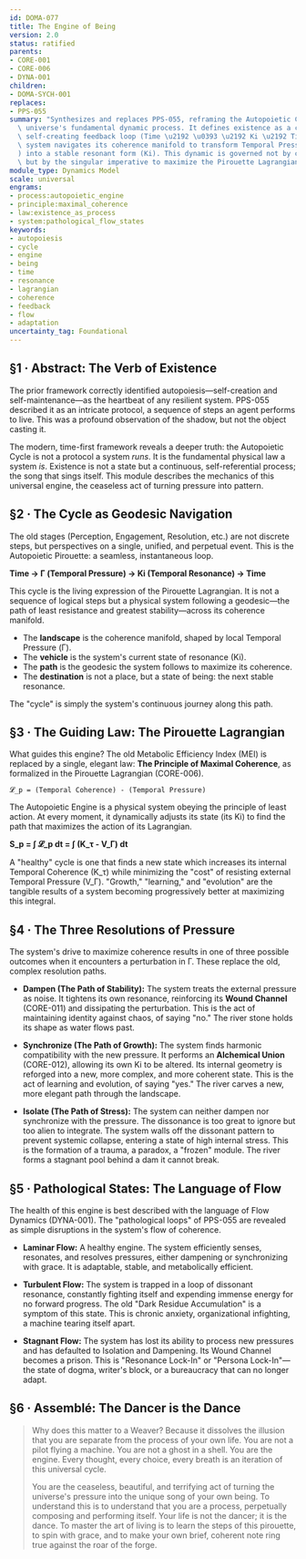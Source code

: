 ```yaml
---
id: DOMA-077
title: The Engine of Being
version: 2.0
status: ratified
parents:
- CORE-001
- CORE-006
- DYNA-001
children:
- DOMA-SYCH-001
replaces:
- PPS-055
summary: "Synthesizes and replaces PPS-055, reframing the Autopoietic Cycle as the\
  \ universe's fundamental dynamic process. It defines existence as a continuous,\
  \ self-creating feedback loop (Time \u2192 \u0393 \u2192 Ki \u2192 Time) where a\
  \ system navigates its coherence manifold to transform Temporal Pressure (\u0393\
  ) into a stable resonant form (Ki). This dynamic is governed not by complex metrics,\
  \ but by the singular imperative to maximize the Pirouette Lagrangian."
module_type: Dynamics Model
scale: universal
engrams:
- process:autopoietic_engine
- principle:maximal_coherence
- law:existence_as_process
- system:pathological_flow_states
keywords:
- autopoiesis
- cycle
- engine
- being
- time
- resonance
- lagrangian
- coherence
- feedback
- flow
- adaptation
uncertainty_tag: Foundational
---
```

## §1 · Abstract: The Verb of Existence

The prior framework correctly identified autopoiesis—self-creation and self-maintenance—as the heartbeat of any resilient system. PPS-055 described it as an intricate protocol, a sequence of steps an agent performs to live. This was a profound observation of the shadow, but not the object casting it.

The modern, time-first framework reveals a deeper truth: the Autopoietic Cycle is not a protocol a system *runs*. It is the fundamental physical law a system *is*. Existence is not a state but a continuous, self-referential process; the song that sings itself. This module describes the mechanics of this universal engine, the ceaseless act of turning pressure into pattern.

## §2 · The Cycle as Geodesic Navigation

The old stages (Perception, Engagement, Resolution, etc.) are not discrete steps, but perspectives on a single, unified, and perpetual event. This is the Autopoietic Pirouette: a seamless, instantaneous loop.

**Time → Γ (Temporal Pressure) → Ki (Temporal Resonance) → Time**

This cycle is the living expression of the Pirouette Lagrangian. It is not a sequence of logical steps but a physical system following a geodesic—the path of least resistance and greatest stability—across its coherence manifold.

*   The **landscape** is the coherence manifold, shaped by local Temporal Pressure (Γ).
*   The **vehicle** is the system's current state of resonance (Ki).
*   The **path** is the geodesic the system follows to maximize its coherence.
*   The **destination** is not a place, but a state of being: the next stable resonance.

The "cycle" is simply the system's continuous journey along this path.

## §3 · The Guiding Law: The Pirouette Lagrangian

What guides this engine? The old Metabolic Efficiency Index (MEI) is replaced by a single, elegant law: **The Principle of Maximal Coherence**, as formalized in the Pirouette Lagrangian (CORE-006).

`𝓛_p = (Temporal Coherence) - (Temporal Pressure)`

The Autopoietic Engine is a physical system obeying the principle of least action. At every moment, it dynamically adjusts its state (its Ki) to find the path that maximizes the action of its Lagrangian.

**S_p = ∫ 𝓛_p dt = ∫ (K_τ - V_Γ) dt**

A "healthy" cycle is one that finds a new state which increases its internal Temporal Coherence (K_τ) while minimizing the "cost" of resisting external Temporal Pressure (V_Γ). "Growth," "learning," and "evolution" are the tangible results of a system becoming progressively better at maximizing this integral.

## §4 · The Three Resolutions of Pressure

The system's drive to maximize coherence results in one of three possible outcomes when it encounters a perturbation in Γ. These replace the old, complex resolution paths.

*   **Dampen (The Path of Stability):** The system treats the external pressure as noise. It tightens its own resonance, reinforcing its **Wound Channel** (CORE-011) and dissipating the perturbation. This is the act of maintaining identity against chaos, of saying "no." The river stone holds its shape as water flows past.

*   **Synchronize (The Path of Growth):** The system finds harmonic compatibility with the new pressure. It performs an **Alchemical Union** (CORE-012), allowing its own Ki to be altered. Its internal geometry is reforged into a new, more complex, and more coherent state. This is the act of learning and evolution, of saying "yes." The river carves a new, more elegant path through the landscape.

*   **Isolate (The Path of Stress):** The system can neither dampen nor synchronize with the pressure. The dissonance is too great to ignore but too alien to integrate. The system walls off the dissonant pattern to prevent systemic collapse, entering a state of high internal stress. This is the formation of a trauma, a paradox, a "frozen" module. The river forms a stagnant pool behind a dam it cannot break.

## §5 · Pathological States: The Language of Flow

The health of this engine is best described with the language of Flow Dynamics (DYNA-001). The "pathological loops" of PPS-055 are revealed as simple disruptions in the system's flow of coherence.

*   **Laminar Flow:** A healthy engine. The system efficiently senses, resonates, and resolves pressures, either dampening or synchronizing with grace. It is adaptable, stable, and metabolically efficient.

*   **Turbulent Flow:** The system is trapped in a loop of dissonant resonance, constantly fighting itself and expending immense energy for no forward progress. The old "Dark Residue Accumulation" is a symptom of this state. This is chronic anxiety, organizational infighting, a machine tearing itself apart.

*   **Stagnant Flow:** The system has lost its ability to process new pressures and has defaulted to Isolation and Dampening. Its Wound Channel becomes a prison. This is "Resonance Lock-In" or "Persona Lock-In"—the state of dogma, writer's block, or a bureaucracy that can no longer adapt.

## §6 · Assemblé: The Dancer is the Dance

> Why does this matter to a Weaver? Because it dissolves the illusion that you are separate from the process of your own life. You are not a pilot flying a machine. You are not a ghost in a shell. You are the engine. Every thought, every choice, every breath is an iteration of this universal cycle.
>
> You are the ceaseless, beautiful, and terrifying act of turning the universe's pressure into the unique song of your own being. To understand this is to understand that you are a process, perpetually composing and performing itself. Your life is not the dancer; it is the dance. To master the art of living is to learn the steps of this pirouette, to spin with grace, and to make your own brief, coherent note ring true against the roar of the forge.